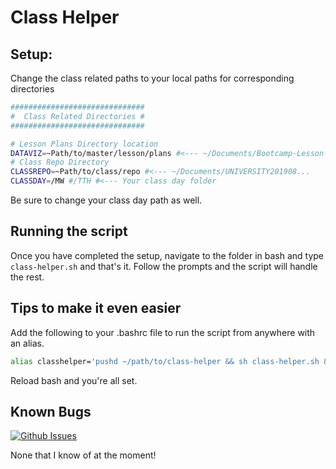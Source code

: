 # Class Helper

## Setup:

Change the class related paths to your local paths for corresponding directories

```bash
##############################
#  Class Related Directories #
##############################

# Lesson Plans Directory location
DATAVIZ=~Path/to/master/lesson/plans #<--- ~/Documents/Bootcamp-Lesson-Plans
# Class Repo Directory
CLASSREPO=~Path/to/class/repo #<--- ~/Documents/UNIVERSITY201908...
CLASSDAY=/MW #/TTH #<--- Your class day folder
```

Be sure to change your class day path as well.

## Running the script

Once you have completed the setup, navigate to the folder in bash and type `class-helper.sh` and that's it. Follow the prompts and the script will handle the rest.

## Tips to make it even easier

Add the following to your .bashrc file to run the script from anywhere with an alias.

```bash
alias classhelper='pushd ~/path/to/class-helper && sh class-helper.sh && popd'
```

Reload bash and you're all set.

## Known Bugs

[![Github Issues](https://img.shields.io/github/issues/TAToolbox/class-helper)](https://github.com/TAToolbox/class-helper/issues)

None that I know of at the moment!
